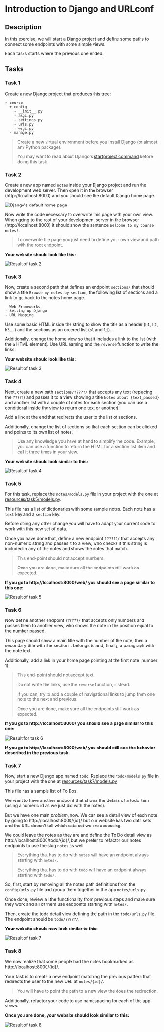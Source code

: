 # Introduction to Django and URLconf

## Description

In this exercise, we will start a Django project and define some paths to connect some endpoints with some simple views.

Each tasks starts where the previous one ended.

## Tasks

### Task 1

Create a new Django project that produces this tree:

```shell
+ course
  + config
    - __init__.py
    - asgi.py
    - settings.py
    - urls.py
    - wsgi.py
  - manage.py
```

> Create a new virtual environment before you install Django (or almost any Python package).
>
> You may want to read about Django's [startproject command](https://docs.djangoproject.com/en/3.2/ref/django-admin/#startproject) before doing this task.

### Task 2

Create a new app named `notes` inside your Django project and run the development web server. Then open it in the browser (http://localhost:8000) and you should see the default Django home page.

![Django's default home page](django_default_home.png)

Now write the code necessary to overwrite this page with your own view. When going to the root of your development server in the browser (http://localhost:8000) it should show the sentence `Welcome to my course notes!`.

> To overwrite the page you just need to define your own view and path with the root endpoint.

**Your website should look like this:**

![Result of task 2](task2_result.png)

### Task 3

Now, create a second path that defines an endpoint `sections/` that should show a title `Browse my notes by section`, the following list of sections and a link to go back to the notes home page.

```
- Web Frameworks
- Setting up Django
- URL Mapping
```

Use some basic HTML inside the string to show the title as a header (`h1`, `h2`, `h3`,...) and the sections as an ordered list (`ol` and `li`).

Additionally, change the home view so that it includes a link to the list (with the `a` HTML element). Use URL naming and the `reverse` function to write the links.

**Your website should look like this:**

![Result of task 3](task3_result.gif)

### Task 4

Next, create a new path `sections/?????/` that accepts any text (replacing the `?????`) and passes it to a view showing a title `Notes about {text_passed}` and another list with a couple of notes for each section (you can use a conditional inside the view to return one text or another).

Add a link at the end that redirects the user to the list of sections.

Additionally, change the list of sections so that each section can be clicked and points to its own list of notes.

> Use any knowledge you have at hand to simplify the code. Example, you can use a function to return the HTML for a section list item and call it three times in your view.

**Your website should look similar to this:**

![Result of task 4](task4_result.gif)


### Task 5

For this task, replace the `notes/models.py` file in your project with the one at [resources/task5/models.py](resources/task5/models.py).

This file has a list of dictionaries with some sample notes. Each note has a `text` key and a `section` key.

Before doing any other change you will have to adapt your current code to work with this new set of data.

Once you have done that, define a new endpoint `??????/` that accepts any non-numeric string and passes it to a view, who checks if this string is included in any of the notes and shows the notes that match.

> This end-point should not accept numbers.
>
> Once you are done, make sure all the endpoints still work as expected.

**If you go to http://localhost:8000/web/ you should see a page similar to this one:**

![Result of task 5](task5_result.png)

### Task 6

Now define another endpoint `??????/` that accepts only numbers and passes them to another view, who shows the note in the position equal to the number passed.

This page should show a main title with the number of the note, then a secondary title with the section it belongs to and, finally, a paragraph with the note text.

Additionally, add a link in your home page pointing at the first note (number 1).

> This end-point should not accept text.
>
> Do not write the links, use the `reverse` function, instead.
>
> If you can, try to add a couple of navigational links to jump from one note to the next and previous.
>
> Once you are done, make sure all the endpoints still work as expected.

**If you go to http://localhost:8000/ you should see a page similar to this one:**

![Result for task 6](task6_result.gif)

**If you go to http://localhost:8000/web/ you should still see the behavior described in the previous task.**

### Task 7

Now, start a new Django app named `todo`. Replace the `todo/models.py` file in your project with the one at [resources/task7/models.py](resources/task7/models.py).

This file has a sample list of To Dos.

We want to have another endpoint that shows the details of a todo item (using a numeric id as we just did with the notes).

But we have one main *problem*, now. We can see a detail view of each note by going to http://localhost:8000/{id}/ but our website has two data sets and the URL doesn't tell which data set we are accessing.

We could leave the notes as they are and define the To Do detail view as http://localhost:8000/todo/{id}/, but we prefer to refactor our notes endpoints to use the slug `notes` as well.

> Everything that has to do with `notes` will have an endpoint always starting with `notes/`.
>
> Everything that has to do with `todo` will have an endpoint always starting with `todo/`.

So, first, start by removing all the notes path definitions from the `config/urls.py` file and group them together in the app `notes/urls.py`.

Once done, review all the functionality from previous steps and make sure they work and all of them use endpoints starting with `notes/`.

Then, create the todo detail view defining the path in the `todo/urls.py` file. The endpoint should be `todo/?????/`.

**Your website should now look similar to this:**

![Result of task 7](task7_result.gif)

### Task 8

We now realize that some people had the notes bookmarked as http://localhost:8000/{id}/.

Your task is to create a new endpoint matching the previous pattern that redirects the user to the new URL at `notes/{id}/`.

> You will have to point the path to a new view the does the redirection.

Additionally, refactor your code to use namespacing for each of the app views.

**Once you are done, your website should look similar to this:**

![Result of task 8](task8_result.gif)
